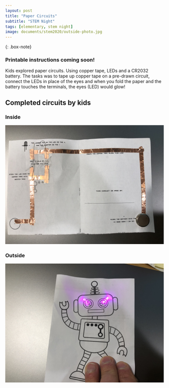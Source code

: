 ```yaml
---
layout: post
title: "Paper Circuits"
subtitle: "STEM Night"
tags: [elementary, stem night]
image: documents/stem2020/outside-photo.jpg
---
```

{: .box-note}
### Printable instructions coming soon!

Kids explored paper circuits. Using copper tape, LEDs and a CR2032 battery. The tasks was to tape up copper tape on a pre-drawn circuit, connect the LEDs in place of the eyes and when you fold the paper and the battery touches the terminals, the eyes (LED) would glow!

## Completed circuits by kids

### Inside

![inside](/assets/projects/paper_circuit/inside-photo.jpg)

### Outside

![outside](/assets/projects/paper_circuit/outside-photo.jpg)
